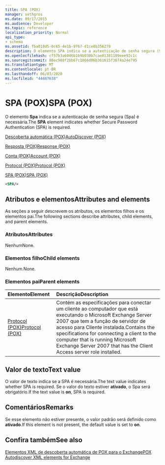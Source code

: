 ```yaml
---
title: SPA (POX)
manager: sethgros
ms.date: 09/17/2015
ms.audience: Developer
ms.topic: reference
localization_priority: Normal
api_type:
- schema
ms.assetid: fba018d5-0c65-4e1b-9767-d1ce8b356278
description: O elemento SPA indica se a autenticação de senha segura (SPA) é necessária.
ms.openlocfilehash: cf57b3a6046b1b9b030b7cae81381189eee92c1c
ms.sourcegitcommit: 88ec988f2bb67c1866d06b361615f3674a24e795
ms.translationtype: MT
ms.contentlocale: pt-BR
ms.lasthandoff: 06/03/2020
ms.locfileid: "44467638"
---
```

# <a name="spa-pox"></a><span data-ttu-id="2ba73-103">SPA (POX)</span><span class="sxs-lookup"><span data-stu-id="2ba73-103">SPA (POX)</span></span>

<span data-ttu-id="2ba73-104">O elemento **Spa** indica se a autenticação de senha segura (Spa) é necessária.</span><span class="sxs-lookup"><span data-stu-id="2ba73-104">The **SPA** element indicates whether Secure Password Authentication (SPA) is required.</span></span> 
  
[<span data-ttu-id="2ba73-105">Descoberta automática (POX)</span><span class="sxs-lookup"><span data-stu-id="2ba73-105">AutoDiscover (POX)</span></span>](autodiscover-pox.md)
  
[<span data-ttu-id="2ba73-106">Resposta (POX)</span><span class="sxs-lookup"><span data-stu-id="2ba73-106">Response (POX)</span></span>](response-pox.md)
  
[<span data-ttu-id="2ba73-107">Conta (POX)</span><span class="sxs-lookup"><span data-stu-id="2ba73-107">Account (POX)</span></span>](account-pox.md)
  
[<span data-ttu-id="2ba73-108">Protocol (POX)</span><span class="sxs-lookup"><span data-stu-id="2ba73-108">Protocol (POX)</span></span>](protocol-pox.md)
  
[<span data-ttu-id="2ba73-109">SPA (POX)</span><span class="sxs-lookup"><span data-stu-id="2ba73-109">SPA (POX)</span></span>](spa-pox.md)
  
```xml
<SPA/>
```

## <a name="attributes-and-elements"></a><span data-ttu-id="2ba73-110">Atributos e elementos</span><span class="sxs-lookup"><span data-stu-id="2ba73-110">Attributes and elements</span></span>

<span data-ttu-id="2ba73-111">As seções a seguir descrevem os atributos, os elementos filhos e os elementos pai.</span><span class="sxs-lookup"><span data-stu-id="2ba73-111">The following sections describe attributes, child elements, and parent elements.</span></span>
  
### <a name="attributes"></a><span data-ttu-id="2ba73-112">Atributos</span><span class="sxs-lookup"><span data-stu-id="2ba73-112">Attributes</span></span>

<span data-ttu-id="2ba73-113">Nenhum</span><span class="sxs-lookup"><span data-stu-id="2ba73-113">None.</span></span>
  
### <a name="child-elements"></a><span data-ttu-id="2ba73-114">Elementos filho</span><span class="sxs-lookup"><span data-stu-id="2ba73-114">Child elements</span></span>

<span data-ttu-id="2ba73-115">Nenhum.</span><span class="sxs-lookup"><span data-stu-id="2ba73-115">None.</span></span>
  
### <a name="parent-elements"></a><span data-ttu-id="2ba73-116">Elementos pai</span><span class="sxs-lookup"><span data-stu-id="2ba73-116">Parent elements</span></span>

|<span data-ttu-id="2ba73-117">**Elemento**</span><span class="sxs-lookup"><span data-stu-id="2ba73-117">**Element**</span></span>|<span data-ttu-id="2ba73-118">**Descrição**</span><span class="sxs-lookup"><span data-stu-id="2ba73-118">**Description**</span></span>|
|:-----|:-----|
|[<span data-ttu-id="2ba73-119">Protocol (POX)</span><span class="sxs-lookup"><span data-stu-id="2ba73-119">Protocol (POX)</span></span>](protocol-pox.md) <br/> |<span data-ttu-id="2ba73-120">Contém as especificações para conectar um cliente ao computador que está executando o Microsoft Exchange Server 2007 que tem a função de servidor de acesso para Cliente instalada.</span><span class="sxs-lookup"><span data-stu-id="2ba73-120">Contains the specifications for connecting a client to the computer that is running Microsoft Exchange Server 2007 that has the Client Access server role installed.</span></span>  <br/> |
   
## <a name="text-value"></a><span data-ttu-id="2ba73-121">Valor de texto</span><span class="sxs-lookup"><span data-stu-id="2ba73-121">Text value</span></span>

<span data-ttu-id="2ba73-122">O valor de texto indica se a SPA é necessária.</span><span class="sxs-lookup"><span data-stu-id="2ba73-122">The text value indicates whether SPA is required.</span></span> <span data-ttu-id="2ba73-123">Se o valor do texto estiver **ativado**, o Spa será obrigatório.</span><span class="sxs-lookup"><span data-stu-id="2ba73-123">If the text value is **on**, SPA is required.</span></span>
  
## <a name="remarks"></a><span data-ttu-id="2ba73-124">Comentários</span><span class="sxs-lookup"><span data-stu-id="2ba73-124">Remarks</span></span>

<span data-ttu-id="2ba73-125">Se esse elemento não estiver presente, o valor padrão será definido como **ativado**.</span><span class="sxs-lookup"><span data-stu-id="2ba73-125">If this element is not present, the default value is set to **on**.</span></span>
  
## <a name="see-also"></a><span data-ttu-id="2ba73-126">Confira também</span><span class="sxs-lookup"><span data-stu-id="2ba73-126">See also</span></span>



[<span data-ttu-id="2ba73-127">Elementos XML de descoberta automática de POX para o Exchange</span><span class="sxs-lookup"><span data-stu-id="2ba73-127">POX Autodiscover XML elements for Exchange</span></span>](pox-autodiscover-xml-elements-for-exchange.md)

